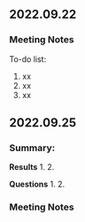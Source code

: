 ## 2022.09.22
### Meeting Notes
To-do list:
1. xx
2. xx
3. xx

## 2022.09.25
### Summary:
**Results**
1. 
2. 

**Questions**
1. 
2. 

### Meeting Notes
